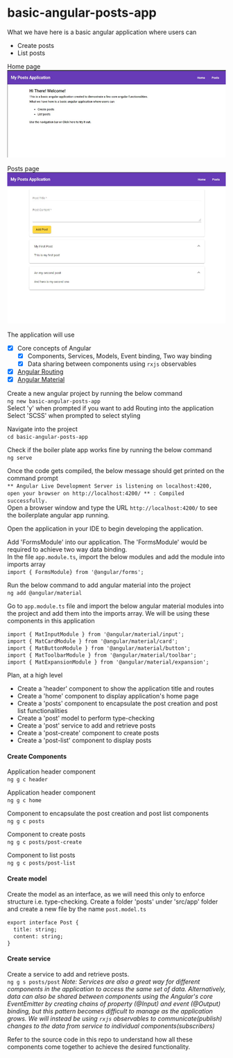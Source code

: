 # basic-angular-posts-app

What we have here is a basic angular application where users can
- Create posts   
- List posts

Home page  
![home-page](/docs/images/home-page.JPG)  

Posts page  
![posts-page](/docs/images/posts-page.JPG)

The application will use
- [x] Core concepts of Angular
	- [x] Components, Services, Models, Event binding, Two way binding
	- [x] Data sharing between components using ```rxjs``` observables
- [x] [Angular Routing](https://angular.io/guide/router)
- [x] [Angular Material](https://material.angular.io/)

Create a new angular project by running the below command  
```ng new basic-angular-posts-app```  
Select 'y' when prompted if you want to add Routing into the application Select 'SCSS' when prompted to select styling

Navigate into the project  
```cd basic-angular-posts-app```

Check if the boiler plate app works fine by running the below command  
```ng serve```

Once the code gets compiled, the below message should get printed on the command prompt  
```** Angular Live Development Server is listening on localhost:4200, open your browser on http://localhost:4200/ ** : Compiled successfully.```  
Open a browser window and type the URL ```http://localhost:4200/``` to see the boilerplate angular app running.

Open the application in your IDE to begin developing the application.  

Add 'FormsModule' into our application. The 'FormsModule' would be required to achieve two way data binding.  
In the file ```app.module.ts```, import the below modules and add the module into imports array  
```import { FormsModule} from '@angular/forms';```

Run the below command to add angular material into the project  
```ng add @angular/material```

Go to ```app.module.ts``` file and import the below angular material modules into the project and add them into the imports array. We will be using these components in this application  
```
import { MatInputModule } from '@angular/material/input';
import { MatCardModule } from '@angular/material/card';
import { MatButtonModule } from '@angular/material/button';
import { MatToolbarModule } from '@angular/material/toolbar';
import { MatExpansionModule } from '@angular/material/expansion';
```  

Plan, at a high level  
- Create a 'header' component to show the application title and routes
- Create a 'home' component to display application's home page
- Create a 'posts' component to encapsulate the post creation and post list functionalities
- Create a 'post' model to perform type-checking
- Create a 'post' service to add and retrieve posts
- Create a 'post-create' component to create posts
- Create a 'post-list' component to display posts

#### Create Components ####

Application header component  
```ng g c header```

Application header component  
```ng g c home```

Component to encapsulate the post creation and post list components  
```ng g c posts```

Component to create posts  
```ng g c posts/post-create```

Component to list posts  
```ng g c posts/post-list```


#### Create model ####
Create the model as an interface, as we will need this only to enforce structure i.e. type-checking. 
Create a folder 'posts' under 'src/app' folder and create a new file by the name ```post.model.ts```  
```
export interface Post {
  title: string;
  content: string;
}
```

#### Create service ####
Create a service to add and retrieve posts.   
```ng g s posts/post```
_*Note:* Services are also a great way for different components in the application to access the same set of data. Alternatively, data can also be shared between components using the Angular's core EventEmitter by creating chains of property (@Input) and event (@Output) binding, but this pattern becomes difficult to manage as the application grows.
We will instead be using ```rxjs``` observables to communicate(publish) changes to the data from service to individual components(subscribers)_

Refer to the source code in this repo to understand how all these components come together to achieve the desired functionality.

